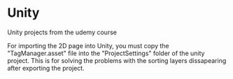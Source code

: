 # Unity

Unity projects from the udemy course

For importing the 2D page into Unity, you must copy the "TagManager.asset" file into the "ProjectSettings" folder of the unity project. This is for solving the problems with the sorting layers dissapearing after exporting the project.
